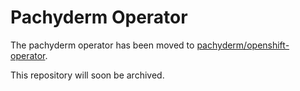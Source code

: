 # Pachyderm Operator

The pachyderm operator has been moved to [pachyderm/openshift-operator](https://github.com/pachyderm/openshift-operator).

This repository will soon be archived.
